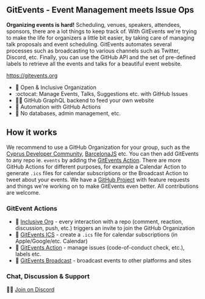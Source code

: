 ## GitEvents - Event Management meets Issue Ops

**Organizing events is hard!** Scheduling, venues, speakers, attendees,
sponsors, there are a lot things to keep track of. With GitEvents we're trying
to make the life for organizers a little bit easier, by taking care of managing
talk proposals and event scheduling. GitEvents automates several processes such
as broadcasting to various channels such as Twitter, Discord, etc. Finally, you
can use the GitHub API and the set of pre-defined labels to retrieve all the
events and talks for a beautiful event website.

https://gitevents.org

- 🌈 Open & Inclusive Organization
- :octocat: Manage Events, Talks, Suggestions etc. with GitHub Issues
- 🧑‍💻 GitHub GraphQL backend to feed your own website
- 🤖 Automation with GitHub Actions
- 🙈 No databases, admin management, etc.

## How it works

We recommend to use a GitHub Organization for your group, such as the
[Cyprus Developer Community](http://github.com/cyprus-developer-community),
[BarcelonaJS](https://github.com/barcelonajs) etc. You can then add GitEvents to
any repo ie. `events` by adding the
[GitEvents Action](https://github.com/gitevents/action). There are more GitHub
Actions for different purposes, for example a Calendar Action to generate `.ics`
files for calendar subscriptions or the Broadcast Action to tweet about your
events. We have a [GitHub Project](https://github.com/orgs/gitevents/projects/1)
with feature requests and things we're working on to make GitEvents even better.
All contributions are welcome.

### GitEvent Actions

- 🌈 [Inclusive Org](https://github.com/gitevents/inclusive-org) - every
  interaction with a repo (comment, reaction, discussion, push, etc.) triggers
  an invite to join the GitHub Organization
- 📆 [GitEvents ICS](https://github.com/gitevents/ics) - create a `.ics` file
  for calendar subscriptions (in Apple/Google/etc. Calendar)
- 🤖 [GitEvents Action](https://github.com/gitevents/action) - manage issues
  (code-of-conduct check, etc.), labels etc.
- 🤖 [GitEvents Broadcast](https://github.com/gitevents/broadcast) - broadcast
  events to other platforms and sites

### Chat, Discussion & Support

👩‍💻 [Join on Discord](https://discord.gg/m6cphasp4z)
